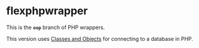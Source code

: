 # flexphpwrapper
This is the **`oop`** branch of PHP wrappers.

This version uses [Classes and Objects](https://secure.php.net/manual/en/language.oop5.php) for connecting to a database in PHP.